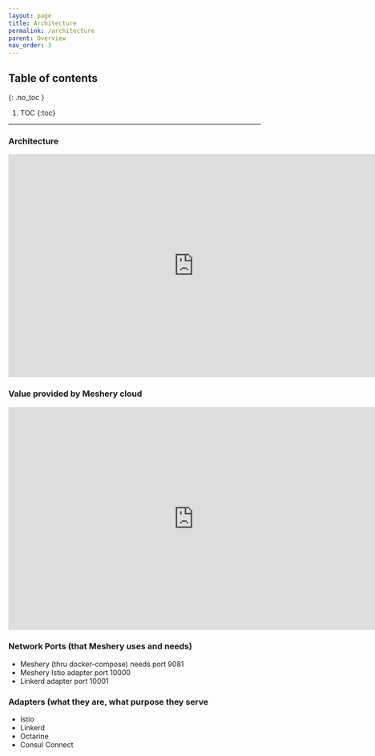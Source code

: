 ```yaml
---
layout: page
title: Architecture
permalink: /architecture
parent: Overview
nav_order: 3
---
```


## Table of contents
{: .no_toc }

1. TOC
{:toc}

---
### Architecture
<div class="iframe-container">
    <iframe src="https://docs.google.com/presentation/d/e/2PACX-1vRqJ2cFC9LSGVi1ReDjphzOfpWwINPg4__XyMZu85R8KNPnuHmnswEnHnTkY-8FQl-GrjuXpQ7WlCLE/embed?start=false&loop=false&delayms=3000" 
            class="meshery-arch" frameborder="0" height="445px" width="739px" allowfullscreen="true" mozallowfullscreen="true" webkitallowfullscreen="true"
            allowtransparency="true"></iframe>
</div> 

### Value provided by Meshery cloud
<div class="iframe-container">
    <iframe src="https://docs.google.com/presentation/d/e/2PACX-1vRqJ2cFC9LSGVi1ReDjphzOfpWwINPg4__XyMZu85R8KNPnuHmnswEnHnTkY-8FQl-GrjuXpQ7WlCLE/embed?start=false&loop=false&delayms=3000&slide=id.g4f68f671f0_0_0" 
            class="meshery-arch" frameborder="0" height="445px" width="739px" allowfullscreen="true" mozallowfullscreen="true" webkitallowfullscreen="true"
            allowtransparency="true"></iframe>
</div> 

### Network Ports (that Meshery uses and needs)
- Meshery (thru docker-compose) needs port 9081
- Meshery Istio adapter port 10000
- Linkerd adapter port 10001


### Adapters (what they are, what purpose they serve
* Istio
* Linkerd
* Octarine
* Consul Connect
